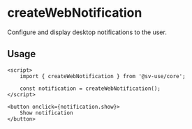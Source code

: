# createWebNotification

Configure and display desktop notifications to the user.

## Usage

```svelte
<script>
	import { createWebNotification } from '@sv-use/core';

	const notification = createWebNotification();
</script>

<button onclick={notification.show}>
    Show notification
</button>
```

